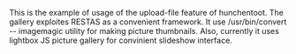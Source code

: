 This is the example of usage of the upload-file feature of hunchentoot.
The gallery exploites RESTAS as a convenient framework.
It use /usr/bin/convert -- imagemagic utility for making picture thumbnails.
Also, currently it uses lightbox JS picture gallery for convinient slideshow interface.
